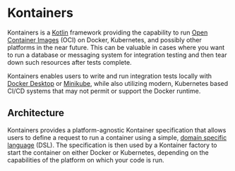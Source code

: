 # Kontainers

Kontainers is a [Kotlin] framework providing the capability to run [Open Container Images][oci] (OCI) on
Docker, Kubernetes, and possibly other platforms in the near future. This can be valuable in cases where you want to run a
database or messaging system for integration testing and then tear down such
resources after tests complete.

Kontainers enables users to write and run integration tests locally with
[Docker Desktop] or [Minikube], while also utilizing modern, Kubernetes based CI/CD
systems that may not permit or support the Docker runtime.

## Architecture

Kontainers provides a platform-agnostic Kontainer specification that allows users
to define a request to run a container using a simple, [domain specific language][kontainers-dsl]
(DSL). The specification is then used by a Kontainer factory to start the container
on either Docker or Kubernetes, depending on the capabilities of the platform on
which your code is run.

[kontainers-dsl]: https://fixme.example.com
[Kotlin]: https://kotlinlang.org/
[kotlin-server-side]: https://kotlinlang.org/lp/server-side/
[docker desktop]: https://www.docker.com/products/docker-desktop
[minikube]: https://minikube.sigs.k8s.io/docs/start/
[oci]: https://opencontainers.org/
